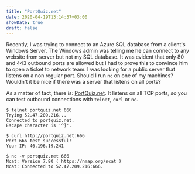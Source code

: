 ```yaml
---
title: "PortQuiz.net"
date: 2020-04-19T13:14:57+03:00
showDate: true
draft: false
---
```


Recently, I was trying to connect to an Azure SQL database from a client's
Windows Server. The Windows admin was telling me he can connect to any website
from server but not my SQL database. It was evident that only 80 and 443
outbound ports are allowed but I had to prove this to convince him to open a
ticket to network team. I was looking for a public server that listens on a non
regular port. Should I run `nc` on one of my machines? Wouldn't it be nice if
there was a server that listens on all ports?

As a matter of fact, there is: [PortQuiz.net](portquiz.net). It listens on all
TCP ports, so you can test outbound connections with `telnet`, `curl` or `nc`.

```
$ telnet portquiz.net 666
Trying 52.47.209.216...
Connected to portquiz.net.
Escape character is '^]'.

$ curl http://portquiz.net:666
Port 666 test successful!
Your IP: 46.196.19.241

$ nc -v portquiz.net 666
Ncat: Version 7.80 ( https://nmap.org/ncat )
Ncat: Connected to 52.47.209.216:666.
```
